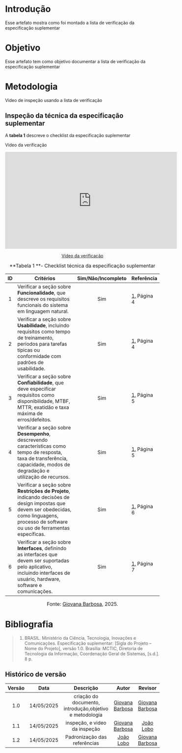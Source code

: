 # Introdução
Esse artefato mostra como foi montado a lista de verificação da especificação suplementar
 
# Objetivo
Esse artefato tem como objetivo documentar a lista de verificação  da especificação suplementar
 
 
# Metodologia
Video de inspeção usando a lista de  verificação

## Inspeção da técnica da especificação suplementar

A **tabela 1** descreve o checklist da especificação suplementar

Video da verificação
 
<p style="text-align: center"><iframe width="560" height="315" src="https://youtube.com/embed/_Cl37MhxYdI" title="YouTube video player" frameborder="0" allow="accelerometer; autoplay; clipboard-write; encrypted-media; gyroscope; picture-in-picture; web-share" referrerpolicy="strict-origin-when-cross-origin" allowfullscreen></iframe></p>
 <p style="text-align: center"><a href="https://youtu.be/_Cl37MhxYdI" target="blanket">Vídeo da verificação </a></p>

<font size="3"><p style="text-align: center">**Tabela 1 **- Checklist técnica da especificação suplementar </p></font>

| ID | Critérios | Sim/Não/Incompleto | Referência |
| :-: | --- | :---: | --- |
| 1 | Verificar a seção sobre **Funcionalidade**, que descreve os requisitos funcionais do sistema em linguagem natural. | Sim | [1.](#ref1) Página 4 |
| 2 | Verificar a seção sobre **Usabilidade**, incluindo requisitos como tempo de treinamento, períodos para tarefas típicas ou conformidade com padrões de usabilidade. | Sim | [1.](#ref1) Página 4 |
| 3 | Verificar a seção sobre **Confiabilidade**, que deve especificar requisitos como disponibilidade, MTBF, MTTR, exatidão e taxa máxima de erros/defeitos. | Sim | [1.](#ref1) Página 5 |
| 4 | Verificar a seção sobre **Desempenho**, descrevendo características como tempo de resposta, taxa de transferência, capacidade, modos de degradação e utilização de recursos. | Sim | [1.](#ref1) Página 5 |
| 5 | Verificar a seção sobre **Restrições de Projeto**, indicando decisões de design impostas que devem ser obedecidas, como linguagens, processo de software ou uso de ferramentas específicas. | Sim | [1.](#ref1) Página 6 |
| 6 | Verificar a seção sobre **Interfaces**, definindo as interfaces que devem ser suportadas pelo aplicativo, incluindo interfaces de usuário, hardware, software e comunicações. | Sim | [1.](#ref1) Página 7 |

<font size="3"><p style="text-align: center">Fonte:  [Giovana Barbosa](https://github.com/gio221), 2025.</p></font>

<a name="ref1"></a>

# Bibliografia

> 1. BRASIL. Ministério da Ciência, Tecnologia, Inovações e Comunicações. Especificação suplementar: [Sigla do Projeto – Nome do Projeto], versão 1.0. Brasília: MCTIC, Diretoria de Tecnologia da Informação, Coordenação Geral de Sistemas, [s.d.]. 8 p.

## Histórico de versão

| Versão |    Data    |       Descrição        |                     Autor                      |                  Revisor                   |
| :----: | :--------: | :--------------------: | :--------------------------------------------: | :----------------------------------------: |
|  1.0   | 14/05/2025 | criação do documento, introdução,objetivo e metodologia |  [Giovana Barbosa](https://github.com/gio221)   | [Giovana Barbosa](https://github.com/gio221)  |
|  1.1  | 14/05/2025 |inspeção, e video da inspeção |  [Giovana Barbosa](https://github.com/gio221)   |[João Lobo](https://github.com/joaolobo10) |
|  1.2   | 14/05/2025 | Padronização das referências  |  [João Lobo](https://github.com/joaolobo10)   |   [Giovana Barbosa](https://github.com/gio221) |